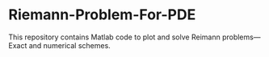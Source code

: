 # Riemann-Problem-For-PDE
This repository contains Matlab code to plot and solve Reimann problems—Exact and numerical schemes.
